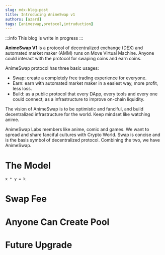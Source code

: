 ```yaml
---
slug: mdx-blog-post
title: Introducing AnimeSwap v1
authors: [azard]
tags: [animeswap,protocol,intruduction]
---
```


:::info
This blog is write in progress
:::

**AnimeSwap V1** is a protocol of decentralized exchange (DEX) and automated market maker (AMM) runs on Move Virtual Machine. Anyone could interact with the protocol for swaping coins and earn coins.

AnimeSwap protocol has three basic usages:

* Swap: create a completely free trading experience for everyone.
* Earn: earn with automated market maker in a easiest way, more profit, less loss.
* Build: as a public protocol that every DApp, every tools  and every one could connect, as a infrastructure to improve on-chain liquidity.

The vision of AnimeSwap is to be optimistic and fanciful, and build decentralized infrastructure for the world. Keep mindset like watching anime.

AnimeSwap Labs members like anime, comic and games. We want to spread and share fanciful cultures with Crypto World. Swap is concise and is the basis symbol of decentralized protocol. Combining the two, we have AnimeSwap.

# The Model
```
x * y = k
```

# Swap Fee

# Anyone Can Create Pool

# Future Upgrade
